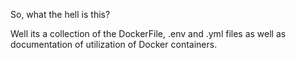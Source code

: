So, what the hell is this?

Well its a collection of the DockerFile, .env and .yml files as well as documentation of utilization of Docker containers. 
